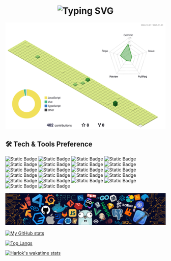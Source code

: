 <h1 align="center"><img src="https://readme-typing-svg.herokuapp.com?font=Fira+Code&pause=1000&color=4FC08D&center=true&vCenter=true&random=false&width=500&lines=Hi+everyone+%F0%9F%91%8B+Welcome+to+my+GitHub" alt="Typing SVG" /></h1>

![img](./profile-3d-contrib/profile-green-animate.svg)

## 🛠️ Tech & Tools Preference

<p>
  <img alt="Static Badge" src="https://img.shields.io/badge/HTML5-E34F26?logo=HTML5&logoColor=FFFFFF">
  <img alt="Static Badge" src="https://img.shields.io/badge/CSS3-1572B6?logo=CSS3&logoColor=FFFFFF">
  <img alt="Static Badge" src="https://img.shields.io/badge/JavaScript-F7DF1E?logo=JavaScript&logoColor=FFFFFF">
  <img alt="Static Badge" src="https://img.shields.io/badge/Vue.js-4FC08D?logo=Vue.js&logoColor=FFFFFF">
  <img alt="Static Badge" src="https://img.shields.io/badge/Vite-646CFF?logo=Vite&logoColor=FFFFFF">
  <img alt="Static Badge" src="https://img.shields.io/badge/Node.js-339933?logo=Node.js&logoColor=FFFFFF">
  <img alt="Static Badge" src="https://img.shields.io/badge/Sass-CC6699?logo=Sass&logoColor=FFFFFF">
  <img alt="Static Badge" src="https://img.shields.io/badge/Tailwind CSS-06B6D4?logo=Tailwind CSS&logoColor=FFFFFF">
  <img alt="Static Badge" src="https://img.shields.io/badge/ESlint-4B32C3?logo=ESlint&logoColor=FFFFFF">
  <img alt="Static Badge" src="https://img.shields.io/badge/Prettier-F7B93E?logo=Prettier&logoColor=FFFFFF">
  <img alt="Static Badge" src="https://img.shields.io/badge/stylelint-263238?logo=stylelint&logoColor=FFFFFF">
  <img alt="Static Badge" src="https://img.shields.io/badge/Git-F05032?logo=Git&logoColor=FFFFFF">
  <img alt="Static Badge" src="https://img.shields.io/badge/Webpack-8DD6F9?logo=Webpack&logoColor=FFFFFF">
  <img alt="Static Badge" src="https://img.shields.io/badge/Jenkins-D24939?logo=Jenkins&logoColor=FFFFFF">
  <img alt="Static Badge" src="https://img.shields.io/badge/Nuxt.js-00DC82?logo=Nuxt.js&logoColor=FFFFFF">
  <img alt="Static Badge" src="https://img.shields.io/badge/Shopify-7AB55C?logo=Shopify&logoColor=FFFFFF">
  <img alt="Static Badge" src="https://img.shields.io/badge/Figma-F24E1E?logo=Figma&logoColor=FFFFFF">
  <img alt="Static Badge" src="https://img.shields.io/badge/Visual Studio Code-007ACC?logo=Visual Studio Code&logoColor=FFFFFF">
  <img alt="Static Badge" src="https://img.shields.io/badge/macOS-000000?logo=macOS&logoColor=FFFFFF">
  <img alt="Static Badge" src="https://img.shields.io/badge/Linux-FCC624?logo=Linux&logoColor=FFFFFF">
  <img alt="Static Badge" src="https://img.shields.io/badge/Google Chrome-4285F4?logo=Google Chrome&logoColor=FFFFFF">
  <img alt="Static Badge" src="https://img.shields.io/badge/Java-F7DF1E?logo=Java&logoColor=FFFFFF">
</p>

![img](./assets/header.png)

[![My GitHub stats](https://github-readme-stats.vercel.app/api?username=chenzhengduan&show_icons=true&count_private=true&theme=vue&disable_animations=true)](https://github.com/anuraghazra/github-readme-stats)

[![Top Langs](https://github-readme-stats.vercel.app/api/top-langs/?username=chenzhengduan&theme=vue&layout=compact&disable_animations=true)](https://github.com/anuraghazra/github-readme-stats)

[![Harlok's wakatime stats](https://github-readme-stats.vercel.app/api/wakatime?username=chenzhengduan&theme=vue&disable_animations=true)](https://github.com/anuraghazra/github-readme-stats)
